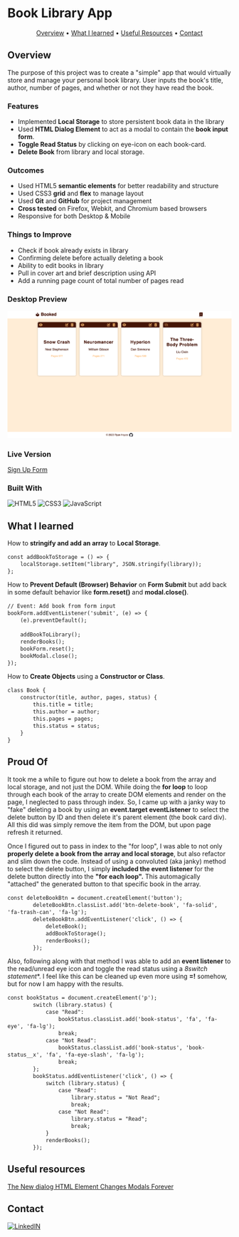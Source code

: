 # Book Library App

<p align="center">
  <a href="#overview">Overview</a> •
  <a href="#what-i-learned">What I learned</a> •
  <a href="#useful-resources">Useful Resources</a> •
  <a href="#contact">Contact</a>
</p>

## Overview 

The purpose of this project was to create a "simple" app that would virtually store and manage your personal book library. User inputs the book's title, author, number of pages, and whether or not they have read the book.  

### Features
- Implemented **Local Storage** to store persistent book data in the library
- Used **HTML Dialog Element** to act as a modal to contain the **book input form**.
- **Toggle Read Status** by clicking on eye-icon on each book-card.
- **Delete Book** from library and local storage.

### Outcomes

- Used HTML5 **semantic elements** for better readability and structure
- Used CSS3 **grid** and **flex** to manage layout
- Used **Git** and **GitHub** for project management
- **Cross tested** on Firefox, Webkit, and  Chromium based browsers
- Responsive for both Desktop & Mobile 

### Things to Improve

- Check if book already exists in library
- Confirming delete before actually deleting a book
- Ability to edit books in library
- Pull in cover art and brief description using API
- Add a running page count of total number of pages read


### Desktop Preview

![](images/desktop-preview.png)

### Live Version

[Sign Up Form](https://ryanthayes.github.io/top-book-library/)

### Built With

 ![HTML5](https://img.shields.io/badge/html5-%23E34F26.svg?style=for-the-badge&logo=html5&logoColor=white)   ![CSS3](https://img.shields.io/badge/css3-%231572B6.svg?style=for-the-badge&logo=css3&logoColor=white)   ![JavaScript](https://img.shields.io/badge/javascript-%23323330.svg?style=for-the-badge&logo=javascript&logoColor=%23F7DF1E)


## What I learned

How to **stringify and add an array** to **Local Storage**.

```JS
const addBookToStorage = () => { 
    localStorage.setItem("library", JSON.stringify(library));
};
```
How to **Prevent Default (Browser) Behavior** on **Form Submit** but add back in some default behavior like **form.reset()** and **modal.close()**.

```JS
// Event: Add book from form input
bookForm.addEventListener('submit', (e) => {
    (e).preventDefault();
    
    addBookToLibrary();
    renderBooks();
    bookForm.reset();
    bookModal.close();
});
```

How to **Create Objects** using a **Constructor or Class**.

```JS
class Book {
    constructor(title, author, pages, status) {
        this.title = title;
        this.author = author;
        this.pages = pages;
        this.status = status;
    }
}
```
## Proud Of

It took me a while to figure out how to delete a book from the array and local storage, and not just the DOM. While doing the **for loop** to loop through each book of the array to create DOM elements and render on the page, I neglected to pass through index. So, I came up with a janky way to "fake" deleting a book by using an **event.target eventListener** to select the delete button by ID and then delete it's parent element (the book card div). All this did was simply remove the item from the DOM, but upon page refresh it returned.

Once I figured out to pass in index to the "for loop", I was able to not only **properly delete a book from the array and local storage**, but also refactor and slim down the code. Instead of using a convoluted (aka janky) method to select the delete button, I simply **included the event listener** for the delete button directly into the **"for each loop".** This automagically "attached" the generated button to that specific book in the array.

```JS
const deleteBookBtn = document.createElement('button');
        deleteBookBtn.classList.add('btn-delete-book', 'fa-solid', 'fa-trash-can', 'fa-lg');
        deleteBookBtn.addEventListener('click', () => {
            deleteBook();
            addBookToStorage();
            renderBooks();
        });
```

Also, following along with that method I was able to add an **event listener** to the read/unread eye icon and toggle the read status using a *8switch statement**. I feel like this can be cleaned up even more using **=!** somehow, but for now I am happy with the results.

```JS
const bookStatus = document.createElement('p');
        switch (library.status) {
            case "Read":
                bookStatus.classList.add('book-status', 'fa', 'fa-eye', 'fa-lg');
                break;
            case "Not Read": 
                bookStatus.classList.add('book-status', 'book-status__x', 'fa', 'fa-eye-slash', 'fa-lg');
                break;
        };
        bookStatus.addEventListener('click', () => {         
            switch (library.status) {
                case "Read":
                    library.status = "Not Read";
                    break;
                case "Not Read":
                    library.status = "Read";
                    break;
            }
            renderBooks();
        });
```

## Useful resources

[The New dialog HTML Element Changes Modals Forever](https://www.youtube.com/watch?v=ywtkJkxJsdg)

## Contact

[![LinkedIN](https://img.shields.io/badge/LinkedIn-0077B5?style=for-the-badge&logo=linkedin&logoColor=white)](https://www.linkedin.com/in/ryan-t-hayes/)
